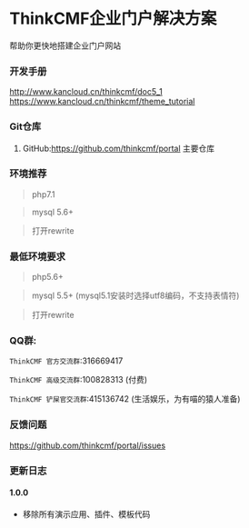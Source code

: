 ThinkCMF企业门户解决方案
===============
帮助你更快地搭建企业门户网站

### 开发手册
http://www.kancloud.cn/thinkcmf/doc5_1  
https://www.kancloud.cn/thinkcmf/theme_tutorial

### Git仓库

1. GitHub:https://github.com/thinkcmf/portal 主要仓库

### 环境推荐
> php7.1

> mysql 5.6+

> 打开rewrite


### 最低环境要求
> php5.6+

> mysql 5.5+ (mysql5.1安装时选择utf8编码，不支持表情符)

> 打开rewrite


### QQ群:
`ThinkCMF 官方交流群`:316669417  
   
`ThinkCMF 高级交流群`:100828313 (付费)  

`ThinkCMF 铲屎官交流群`:415136742 (生活娱乐，为有喵的猿人准备)


### 反馈问题
https://github.com/thinkcmf/portal/issues

### 更新日志
#### 1.0.0
* 移除所有演示应用、插件、模板代码






